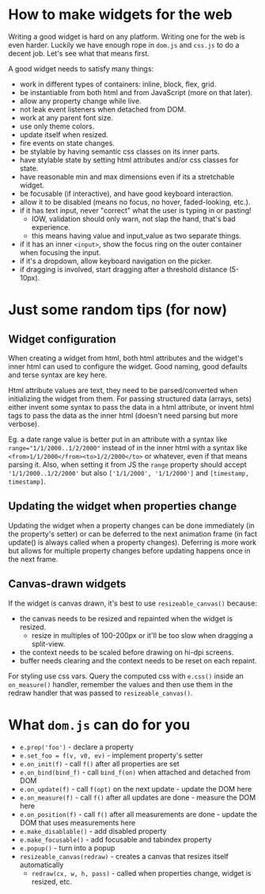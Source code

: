 # How to make widgets for the web

Writing a good widget is hard on any platform. Writing one for the web is
even harder. Luckily we have enough rope in `dom.js` and `css.js` to do
a decent job. Let's see what that means first.

A good widget needs to satisfy many things:

* work in different types of containers: inline, block, flex, grid.
* be instantiable from both html and from JavaScript (more on that later).
* allow any property change while live.
* not leak event listeners when detached from DOM.
* work at any parent font size.
* use only theme colors.
* update itself when resized.
* fire events on state changes.
* be stylable by having semantic css classes on its inner parts.
* have stylable state by setting html attributes and/or css classes for state.
* have reasonable min and max dimensions even if its a stretchable widget.
* be focusable (if interactive), and have good keyboard interaction.
* allow it to be disabled (means no focus, no hover, faded-looking, etc.).
* if it has text input, never "correct" what the user is typing in or pasting!
  * IOW, validation should only warn, not slap the hand, that's bad experience.
  * this means having value and input_value as two separate things.
* if it has an inner `<input>`, show the focus ring on the outer container when focusing the input.
* if it's a dropdown, allow keyboard navigation on the picker.
* if dragging is involved, start dragging after a threshold distance (5-10px).


# Just some random tips (for now)


## Widget configuration

When creating a widget from html, both html attributes and the widget's
inner html can used to configure the widget. Good naming, good defaults
and terse syntax are key here.

Html attribute values are text, they need to be parsed/converted when
initializing the widget from them. For passing structured data (arrays, sets)
either invent some syntax to pass the data in a html attribute, or invent html
tags to pass the data as the inner html (doesn't need parsing but more verbose).

Eg. a date range value is better put in an attribute with a syntax like
`range="1/1/2000..1/2/2000"` instead of in the inner html with a syntax like
`<from>1/1/2000</from><to>1/2/2000</to>` or whatever, even if that means
parsing it. Also, when setting it from JS the `range` property should accept
`'1/1/2000..1/2/2000'` but also `['1/1/2000', '1/1/2000']` and `[timestamp, timestamp]`.


## Updating the widget when properties change

Updating the widget when a property changes can be done immediately (in the
property's setter) or can be deferred to the next animation frame (in fact
update() is always called when a property changes). Deferring is more work
but allows for multiple property changes before updating happens once in the
next frame.


## Canvas-drawn widgets

If the widget is canvas drawn, it's best to use `resizeable_canvas()` because:

* the canvas needs to be resized and repainted when the widget is resized.
  * resize in multiples of 100-200px or it'll be too slow when dragging a split-view.
* the context needs to be scaled before drawing on hi-dpi screens.
* buffer needs clearing and the context needs to be reset on each repaint.

For styling use css vars. Query the computed css with `e.css()` inside an
`on_measure()` handler, remember the values and then use them in the redraw
handler that was passed to `resizeable_canvas()`.


# What `dom.js` can do for you

* `e.prop('foo')`                - declare a property
* `e.set_foo = f(v, v0, ev)`     - implement property's setter
* `e.on_init(f)`                 - call `f()` after all properties are set
* `e.on_bind(bind_f)`            - call `bind_f(on)` when attached and detached from DOM
* `e.on_update(f)`               - call `f(opt)` on the next update - update the DOM here
* `e.on_measure(f)`              - call `f()` after all updates are done - measure the DOM here
* `e.on_position(f)`             - call `f()` after all measurements are done - update the DOM that uses measurements here
* `e.make_disablable()`          - add disabled property
* `e.make_focusable()`           - add focusable and tabindex property
* `e.popup()`                    - turn into a popup
* `resizeable_canvas(redraw)`    - creates a canvas that resizes itself automatically
  * `redraw(cx, w, h, pass)`     - called when properties change, widget is resized, etc.


